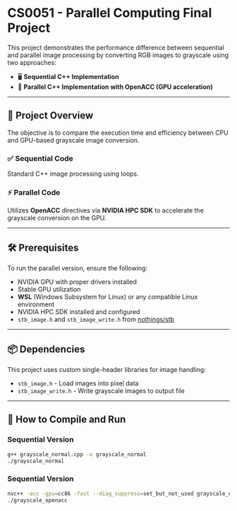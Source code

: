 # CS0051 - Parallel Computing Final Project

This project demonstrates the performance difference between sequential and parallel image processing by converting RGB images to grayscale using two approaches:

- 🖥️ **Sequential C++ Implementation**
- 🚀 **Parallel C++ Implementation with OpenACC (GPU acceleration)**

---

## 📌 Project Overview

The objective is to compare the execution time and efficiency between CPU and GPU-based grayscale image conversion.

### ✅ Sequential Code
Standard C++ image processing using loops.

### ⚡ Parallel Code
Utilizes **OpenACC** directives via **NVIDIA HPC SDK** to accelerate the grayscale conversion on the GPU.

---

## 🛠️ Prerequisites

To run the parallel version, ensure the following:

- NVIDIA GPU with proper drivers installed
- Stable GPU utilization
- **WSL** (Windows Subsystem for Linux) or any compatible Linux environment
- NVIDIA HPC SDK installed and configured
- `stb_image.h` and `stb_image_write.h` from [nothings/stb](https://github.com/nothings/stb)

---

## 📦 Dependencies

This project uses custom single-header libraries for image handling:

- `stb_image.h` - Load images into pixel data
- `stb_image_write.h` - Write grayscale images to output file

---

## 🚀 How to Compile and Run

### Sequential Version
```bash
g++ grayscale_normal.cpp -o grayscale_normal
./grayscale_normal
```

### Sequential Version
```bash
nvc++ -acc -gpu=cc86 -fast --diag_suppress=set_but_not_used grayscale_openacc.cpp -o grayscale_openacc
./grayscale_openacc
```

